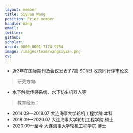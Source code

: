 ```yaml
---
layout: member
title: Siyuan Wang
position: Prior member
handle: Wang
email: 
twitter: 
github: 
scholar:
orcid: 0000-0001-7174-9754
image: /images/team/wangsiyuan.png
cv: 
---
```


- 近3年在国际期刊及会议发表了7篇 SCI/EI 收录同行评审论文

> 研究方向:

- 水下触觉传感系统、水下仿生机器人等

> 教育经历：

- 2014.09—2018.07 大连海事大学轮机工程学院 本科 
- 2018.09—2020.07 大连海事大学轮机工程学院 硕士 
- 2020.09—至今 大连海事大学轮机工程学院 博士 
